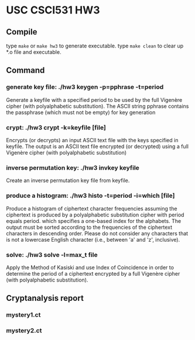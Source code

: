 # USC CSCI531 HW3

## Compile

type `make` or `make hw3` to generate executable.
type `make clean` to clear up *.o file and executable.

## Command

### generate key file: ./hw3 keygen -p=pphrase -t=period
Generate a keyfile with a specified period to be used by the full Vigenère cipher (with polyalphabetic substitution). The ASCII string pphrase contains the passphrase (which must not be empty) for key generation

### crypt: ./hw3 crypt -k=keyfile [file]
Encrypts (or decrypts) an input ASCII text file with the keys specified in keyfile. The output is an ASCII text file encrypted (or decrypted) using a full Vigenère cipher (with polyalphabetic substitution)

### inverse permutation key: ./hw3 invkey keyfile
Create an inverse permutation key file from keyfile.

### produce a histogram: ./hw3 histo -t=period -i=which [file]
Produce a histogram of ciphertext character frequencies assuming the ciphertext is produced by a polyalphabetic substitution cipher with period equals period. which specifies a one-based index for the alphabets. The output must be sorted according to the frequencies of the ciphertext characters in descending order. Please do not consider any characters that is not a lowercase English character (i.e., between 'a' and 'z', inclusive).

### solve: ./hw3 solve -l=max_t file
Apply the Method of Kasiski and use Index of Coincidence in order to determine the period of a ciphertext encrypted by a full Vigenère cipher (with polyalphabetic substitution).

## Cryptanalysis report

### mystery1.ct

### mystery2.ct
